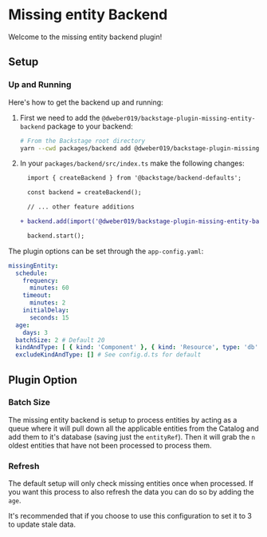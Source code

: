 # Missing entity Backend

Welcome to the missing entity backend plugin!

## Setup

### Up and Running

Here's how to get the backend up and running:

1. First we need to add the `@dweber019/backstage-plugin-missing-entity-backend` package to your backend:

   ```sh
   # From the Backstage root directory
   yarn --cwd packages/backend add @dweber019/backstage-plugin-missing-entity-backend
   ```
   
2. In your `packages/backend/src/index.ts` make the following changes:

    ```diff
      import { createBackend } from '@backstage/backend-defaults';
    
      const backend = createBackend();
    
      // ... other feature additions
    
    + backend.add(import('@dweber019/backstage-plugin-missing-entity-backend'));
    
      backend.start();
    ```

The plugin options can be set through the `app-config.yaml`:

```yaml
missingEntity:
  schedule:
    frequency:
      minutes: 60
    timeout:
      minutes: 2
    initialDelay:
      seconds: 15
  age:
    days: 3
  batchSize: 2 # Default 20
  kindAndType: [ { kind: 'Component' }, { kind: 'Resource', type: 'db' }] # See config.d.ts for default
  excludeKindAndType: [] # See config.d.ts for default
```

## Plugin Option

### Batch Size

The missing entity backend is setup to process entities by acting as a queue where it will pull down all the applicable
entities from the Catalog and add them to it's database (saving just the `entityRef`). Then it will grab the `n` oldest
entities that have not been processed to process them.

### Refresh

The default setup will only check missing entities once when processed.
If you want this process to also refresh the data you can do so by adding the `age`.

It's recommended that if you choose to use this configuration to set it to 3 to update stale data.
